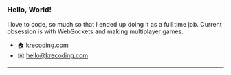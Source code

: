 ### Hello, World!

I love to code, so much so that I ended up doing it as a full time job. Current obsession is with WebSockets and making multiplayer games.

-  🏠 [krecoding.com](https://www.krecoding.com "Portfolio of Kevin Espinola")
-  ✉️ hello@krecoding.com 
---

<!-- **kre64/kre64** is a ✨ _special_ ✨ repository because its `README.md` (this file) appears on your GitHub profile. -->
